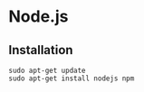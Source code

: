 Node.js
=======


Installation
--------------------------------------------------
    sudo apt-get update
    sudo apt-get install nodejs npm